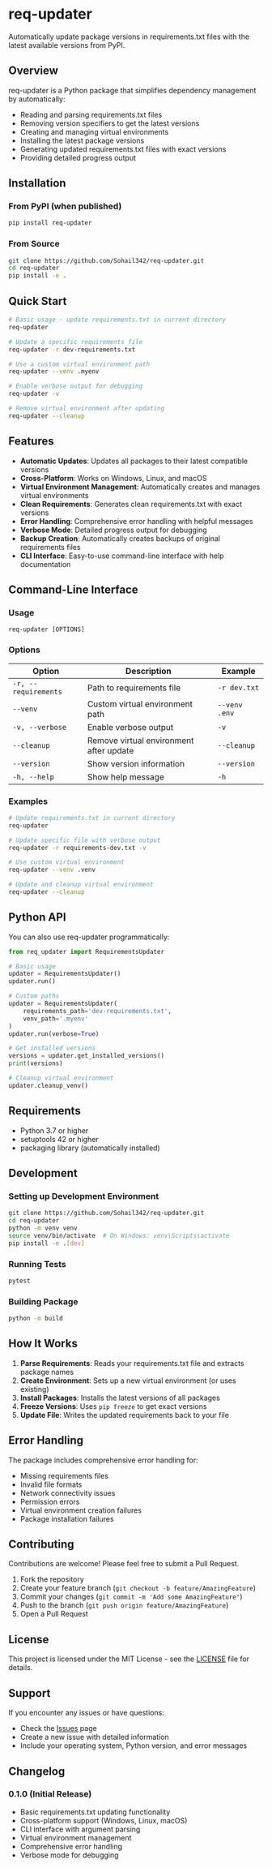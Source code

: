 # req-updater

Automatically update package versions in requirements.txt files with the latest available versions from PyPI.

## Overview

req-updater is a Python package that simplifies dependency management by automatically:
- Reading and parsing requirements.txt files
- Removing version specifiers to get the latest versions
- Creating and managing virtual environments
- Installing the latest package versions
- Generating updated requirements.txt files with exact versions
- Providing detailed progress output

## Installation

### From PyPI (when published)

```bash
pip install req-updater
```

### From Source

```bash
git clone https://github.com/Sohail342/req-updater.git
cd req-updater
pip install -e .
```

## Quick Start

```bash
# Basic usage - update requirements.txt in current directory
req-updater

# Update a specific requirements file
req-updater -r dev-requirements.txt

# Use a custom virtual environment path
req-updater --venv .myenv

# Enable verbose output for debugging
req-updater -v

# Remove virtual environment after updating
req-updater --cleanup
```

## Features

- **Automatic Updates**: Updates all packages to their latest compatible versions
- **Cross-Platform**: Works on Windows, Linux, and macOS
- **Virtual Environment Management**: Automatically creates and manages virtual environments
- **Clean Requirements**: Generates clean requirements.txt with exact versions
- **Error Handling**: Comprehensive error handling with helpful messages
- **Verbose Mode**: Detailed progress output for debugging
- **Backup Creation**: Automatically creates backups of original requirements files
- **CLI Interface**: Easy-to-use command-line interface with help documentation

## Command-Line Interface

### Usage

```
req-updater [OPTIONS]
```

### Options

| Option | Description | Example |
|--------|-------------|---------|
| `-r, --requirements` | Path to requirements file | `-r dev.txt` |
| `--venv` | Custom virtual environment path | `--venv .env` |
| `-v, --verbose` | Enable verbose output | `-v` |
| `--cleanup` | Remove virtual environment after update | `--cleanup` |
| `--version` | Show version information | `--version` |
| `-h, --help` | Show help message | `-h` |

### Examples

```bash
# Update requirements.txt in current directory
req-updater

# Update specific file with verbose output
req-updater -r requirements-dev.txt -v

# Use custom virtual environment
req-updater --venv .venv

# Update and cleanup virtual environment
req-updater --cleanup
```

## Python API

You can also use req-updater programmatically:

```python
from req_updater import RequirementsUpdater

# Basic usage
updater = RequirementsUpdater()
updater.run()

# Custom paths
updater = RequirementsUpdater(
    requirements_path='dev-requirements.txt',
    venv_path='.myenv'
)
updater.run(verbose=True)

# Get installed versions
versions = updater.get_installed_versions()
print(versions)

# Cleanup virtual environment
updater.cleanup_venv()
```

## Requirements

- Python 3.7 or higher
- setuptools 42 or higher
- packaging library (automatically installed)

## Development

### Setting up Development Environment

```bash
git clone https://github.com/Sohail342/req-updater.git
cd req-updater
python -m venv venv
source venv/bin/activate  # On Windows: venv\Scripts\activate
pip install -e .[dev]
```

### Running Tests

```bash
pytest
```

### Building Package

```bash
python -m build
```

## How It Works

1. **Parse Requirements**: Reads your requirements.txt file and extracts package names
2. **Create Environment**: Sets up a new virtual environment (or uses existing)
3. **Install Packages**: Installs the latest versions of all packages
4. **Freeze Versions**: Uses `pip freeze` to get exact versions
5. **Update File**: Writes the updated requirements back to your file

## Error Handling

The package includes comprehensive error handling for:
- Missing requirements files
- Invalid file formats
- Network connectivity issues
- Permission errors
- Virtual environment creation failures
- Package installation failures

## Contributing

Contributions are welcome! Please feel free to submit a Pull Request.

1. Fork the repository
2. Create your feature branch (`git checkout -b feature/AmazingFeature`)
3. Commit your changes (`git commit -m 'Add some AmazingFeature'`)
4. Push to the branch (`git push origin feature/AmazingFeature`)
5. Open a Pull Request

## License

This project is licensed under the MIT License - see the [LICENSE](LICENSE) file for details.

## Support

If you encounter any issues or have questions:
- Check the [Issues](https://github.com/Sohail342/req-updater/issues) page
- Create a new issue with detailed information
- Include your operating system, Python version, and error messages

## Changelog

### 0.1.0 (Initial Release)
- Basic requirements.txt updating functionality
- Cross-platform support (Windows, Linux, macOS)
- CLI interface with argument parsing
- Virtual environment management
- Comprehensive error handling
- Verbose mode for debugging